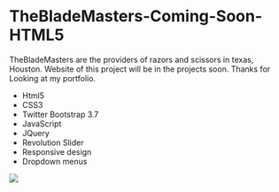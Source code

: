 # TheBladeMasters-Coming-Soon-HTML5
TheBladeMasters are the providers of razors and scissors in texas, Houston. Website of this project will be in the projects soon. Thanks for 
Looking at my portfolio.
<ul>
 <li>
  Html5
 </li>
  <li>
  CSS3
 </li>
 <li>
  Twitter Bootstrap 3.7
 </li>
 <li>
  JavaScript
 </li>
 <li>
  JQuery
 </li>
 <li>
  Revolution Slider
 </li>
 <li>
  Responsive design
 </li>
 <li>
  Dropdown menus
 </li> 
</ul>

<img src="http://danielpervaiz.com/github/images/blade.png"/>
